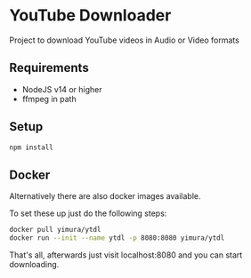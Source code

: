 # YouTube Downloader
Project to download YouTube videos in Audio or Video formats

## Requirements

 * NodeJS v14 or higher
 * ffmpeg in path

## Setup

```sh
npm install
```

## Docker

Alternatively there are also docker images available.

To set these up just do the following steps:
```sh
docker pull yimura/ytdl
docker run --init --name ytdl -p 8080:8080 yimura/ytdl
```
That's all, afterwards just visit localhost:8080 and you can start downloading.
